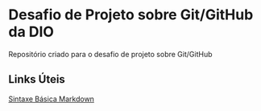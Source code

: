 # Desafio de Projeto sobre Git/GitHub da DIO
Repositório criado para o desafio de projeto sobre Git/GitHub

## Links Úteis
[Sintaxe Básica Markdown](https://www.markdownguide.org/basic-syntax/)
